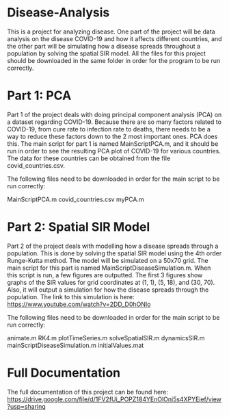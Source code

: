 # Disease-Analysis
This is a project for analyzing disease. One part of the project will be data analysis on the disease COVID-19 and how it affects different countries, and the other part will be simulating how a disease spreads throughout a population by solving the spatial SIR model. All the files for this project should be downloaded in the same folder in order for the program to be run correctly.

# Part 1: PCA
Part 1 of the project deals with doing principal component analysis (PCA) on a dataset regarding COVID-19. Because there are so many factors related to COVID-19, from cure rate to infection rate to deaths, there needs to be a way to reduce these factors down to the 2 most important ones. PCA does this. The main script for part 1 is named MainScriptPCA.m, and it should be run in order to see the resulting PCA plot of COVID-19 for various countries. The data for these countries can be obtained from the file covid_countries.csv. 

The following files need to be downloaded in order for the main script to be run correctly:

MainScriptPCA.m
covid_countries.csv
myPCA.m

# Part 2: Spatial SIR Model
Part 2 of the project deals with modelling how a disease spreads through a population. This is done by solving the spatial SIR model using the 4th order Runge-Kutta method. The model will be simulated on a 50x70 grid. The main script for this part is named MainScriptDiseaseSimulation.m. When this script is run, a few figures are outputted. The first 3 figures show graphs of the SIR values for grid coordinates at (1, 1), (5, 18), and (30, 70). Also, it will output a simulation for how the disease spreads through the population. The link to this simulation is here: https://www.youtube.com/watch?v=2DD_D0hONIo

The following files need to be downloaded in order for the main script to be run correctly:

animate.m
RK4.m
plotTimeSeries.m
solveSpatialSIR.m
dynamicsSIR.m
mainScriptDiseaseSimulation.m
initialValues.mat

# Full Documentation
The full documentation of this project can be found here: https://drive.google.com/file/d/1FV2fUi_POPZ184YEnOlOni5s4XPYEief/view?usp=sharing 
